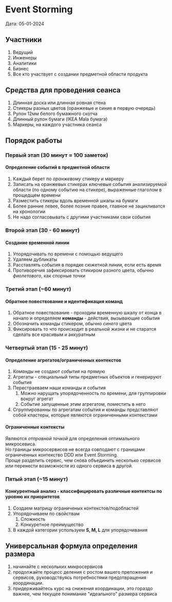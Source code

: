# Event Storming

Дата: 05-01-2024

## Участники ##
1. Ведущий
2. Инженеры
3. Аналитики
4. Бизнес
5. Все кто участвует с создании предметной области продукта

## Средства для проведения сеанса ##
1. Длинная доска или длинная ровная стена
2. Стикеры разных цветов (оранжевые и синие в первую очередь)
3. Рулон 12мм белого бумажного скотча
4. Длинный рулон бумаги (IKEA Mala бумага)
5. Маркеры, на каждого участника сеанса

## Порядок работы ##

### Первый этап (30 минут = 100 заметок) ###
#### Определение событий в предметной области ####
1. Каждый берет по _оранжевому_ стикеру и маркеру
2. Записать на оранжевых стикерах ключевые события анализируемой области (по одному событию на стикере),
   выраженные глаголом в прощедщем времени
3. Разместить стикеры вдоль временной шкалы на бумаги
4. Более ранние левее, более позние правее, главное не зацикливатся на хронологии
5. Не надо согласовывать с другими участниками свои события

### Второй этап (30 - 60 минут) ###
#### Создание временной линии ####
1. Упорядочивать по времени с помощью ведущего
2. Удаляем дубликаты
3. Расставлять события в порядке сюжетной линии, если есть время
4. Противоречия зафиксировать стикиром разного цвета, обычно _фиолетового_, как спорные точки

### Третий этап (~60 минут)  ###
#### Обратное повествование и идентификация команд ####
1. Обратное повествование - проходим временную шкалу от конца в начало и определяем **команды** - действия, вызывающие события
2. Обозначить команды стикером, обычно _синего_ цвета
3. Фиксировать то что происходит в реальной жизни и не старатся сделать все красивым и аккуратным

### Четвертый этап (15 - 25 минут) ###
#### Определение агрегатов/ограниченных контекстов ####
1. _Команды_ не создают _события_ на прямую
2. Агрегаты - специальный типы предметных объектов и генерируют события
3. Перестраеваем наши команды и события
   1. Можно нарущать упорядоченность по времени, для группировки вокруг агрегат
   2. Событие запущенные этим агрегатом, поместить в него
4. Сгруппированны по агрегатам события и команды представляют собой кластеры, которые являются ограниченными контекстами

#### Ограниченные контексты ####
Являются _отправной точкой_ для определения оптимального микросевиса.  
Но границы микросервисов не всегда совподают с границами ограниченных контекство DDD или Event Storming.  
Проще разделить сервис, чем снова объединить несколько сервисов или перенести возможности из одного сервиса в другой.


### Пятый этап (~15 минут) ###
#### Конкурентный анализ - классифицировать различные контектсы по уровню их приоритетов ####
1. Создаем матрицу ограниченых контекстов/подобластей
2. Упорядочиваем по свойствам
   1. Сложность
   2. Конкуретное преимущество
3. В каждой категории успользуем **S, M, L** для упорядочивания

## Универсальная формула определения размера ##
1. начинайте с нескольких микросервисов
2. продолжайте процесс деления с ростом вашего преложения и сервисов, руководствуясь потребностями предотвращения координации.
3. придерживайтесь курс на снижения координации, это гораздо важнее, чем текущее понимание "идеального" размера сервиса